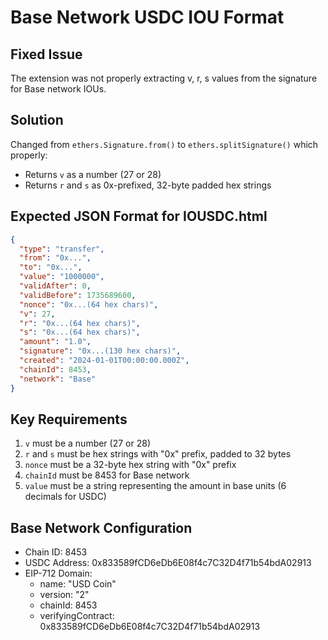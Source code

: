 # Base Network USDC IOU Format

## Fixed Issue
The extension was not properly extracting v, r, s values from the signature for Base network IOUs.

## Solution
Changed from `ethers.Signature.from()` to `ethers.splitSignature()` which properly:
- Returns `v` as a number (27 or 28)
- Returns `r` and `s` as 0x-prefixed, 32-byte padded hex strings

## Expected JSON Format for IOUSDC.html
```json
{
  "type": "transfer",
  "from": "0x...",
  "to": "0x...",
  "value": "1000000",
  "validAfter": 0,
  "validBefore": 1735689600,
  "nonce": "0x...(64 hex chars)",
  "v": 27,
  "r": "0x...(64 hex chars)",
  "s": "0x...(64 hex chars)",
  "amount": "1.0",
  "signature": "0x...(130 hex chars)",
  "created": "2024-01-01T00:00:00.000Z",
  "chainId": 8453,
  "network": "Base"
}
```

## Key Requirements
1. `v` must be a number (27 or 28)
2. `r` and `s` must be hex strings with "0x" prefix, padded to 32 bytes
3. `nonce` must be a 32-byte hex string with "0x" prefix
4. `chainId` must be 8453 for Base network
5. `value` must be a string representing the amount in base units (6 decimals for USDC)

## Base Network Configuration
- Chain ID: 8453
- USDC Address: 0x833589fCD6eDb6E08f4c7C32D4f71b54bdA02913
- EIP-712 Domain:
  - name: "USD Coin"
  - version: "2"
  - chainId: 8453
  - verifyingContract: 0x833589fCD6eDb6E08f4c7C32D4f71b54bdA02913